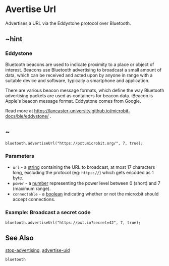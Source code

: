 # Avertise Url

Advertises a URL via the Eddystone protocol over Bluetooth.

## ~hint

### Eddystone

Bluetooth beacons are used to indicate proximity to a place or object of interest. 
Beacons use Bluetooth advertising to broadcast a small amount of data, 
which can be received and acted upon by anyone in range with a suitable device and software, typically a smartphone and application.

There are various beacon message formats, which define the way Bluetooth advertising packets are used as containers for beacon data. 
iBeacon is Apple's beacon message format. Eddystone comes from Google.

Read more at https://lancaster-university.github.io/microbit-docs/ble/eddystone/ .

## ~

```sig
bluetooth.advertiseUrl("https://pxt.microbit.org/", 7, true);
```

### Parameters

* ``url`` - a [string](/reference/types/string) containing the URL to broadcast, at most 17 characters long, excluding the protocol (eg: ``https://``) which gets encoded as 1 byte.
* ``power`` - a [number](/reference/types/number) representing the power level between 0 (short) and 7 (maximum range).
* ``connectable`` - a [boolean](/reference/type/boolean) indicating whether or not the micro:bit should accept connections. 

### Example: Broadcast a secret code

```blocks
bluetooth.advertiseUrl("https://pxt.io?secret=42", 7, true);
```

## See Also

[stop-advertising](/reference/bluetooth/stop-advertising), [advertise-uid](/reference/bluetooth/advertise-uid)

```package
bluetooth
```
